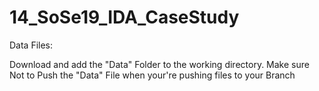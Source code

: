 # 14_SoSe19_IDA_CaseStudy

Data Files:

Download and add the "Data" Folder to the working directory.
Make sure Not to Push the "Data" File when your're pushing files to your Branch
